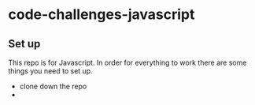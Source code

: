 # code-challenges-javascript
## Set up
This repo is for Javascript. In order for everything to work there are some things you need to set up.

* clone down the repo
*


